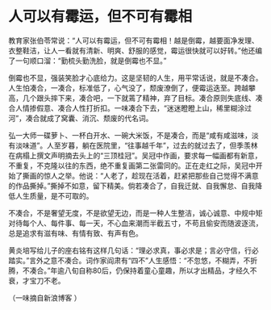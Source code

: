 # 人可以有霉运，但不可有霉相

教育家张伯苓常说：“人可以有霉运，但不可有霉相！越是倒霉，越要面净发理、衣整鞋洁，让人一看就有清新、明爽、舒服的感觉，霉运很快就可以好转。”他还编了一句顺口溜：“勤梳头勤洗脸，就是倒霉也不显。” 

倒霉也不显，强装笑脸才心底给力。这是坚韧的人生，用平常话说，就是不凑合。人生怕凑合，一凑合，标准低了，心气没了，颓废潦倒了，便霉运迭至。跨越攀高，几个跟头摔下来，凑合吧，一下就蔫了精神，弃了目标。凑合原则失底线、凑合人情掺假意、凑合人性打折扣。一味凑合下去，“迷迷瞪瞪上山，稀里糊涂过河”，凑合就成了窝囊、消沉、颓废的代名词。 

弘一大师一碟萝卜、一杯白开水、一碗大米饭，不是凑合，而是“咸有咸滋味，淡有淡味道”。人至岁暮，躺在医院里，“往事越千年”，过去的就过去了，但季羡林在病榻上撰文声明摘去头上的“三顶桂冠”。吴冠中作画，要求每一幅画都有新意，不重复，不克隆以往的东西，绝不重复画第二张雷同的。正在走红之际，吴冠中开始了撕画的惊人之举。他说：“人老了，趁现在活着，赶紧把那些自己觉得不满意的作品撕掉。”撕掉不如意，留下精美。倘若凑合了，自我迁就、自我懈怠、自我降低人生质量，是不可取的。 

不凑合，不是奢望无度，不是欲望无边，而是一种人生整洁，诚心诚意、中规中矩对待每个人、每件事、每一天，不心血来潮而半截五寸，不苟且偷安而随波逐流，总是追求有滋有味、有情有致、有声有色。 

黄炎培写给儿子的座右铭有这样几句话：“理必求真，事必求是；言必守信，行必踏实。”言外之意不凑合。词作家阎肃有“四不”人生感悟：“不忽悠，不糊弄，不折腾，不凑合。”年逾八旬自称80后，仍保持着童心童趣，所以才出精品，才经久不衰，才宝刀不老。 

（一味摘自新浪博客 ）